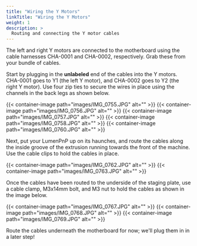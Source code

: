 ```yaml
---
title: "Wiring the Y Motors"
linkTitle: "Wiring the Y Motors"
weight: 1
description: >
  Routing and connecting the Y motor cables 
---
```


The left and right Y motors are connected to the motherboard using the cable harnesses CHA-0001 and CHA-0002, respectively. Grab these from your bundle of cables.

Start by plugging in the **unlabeled** end of the cables into the Y motors. CHA-0001 goes to Y1 (the left Y motor), and CHA-0002 goes to Y2 (the right Y motor). Use four zip ties to secure the wires in place using the channels in the back legs as shown below.

{{< container-image path="images/IMG_0755.JPG" alt="" >}}
{{< container-image path="images/IMG_0756.JPG" alt="" >}}
{{< container-image path="images/IMG_0757.JPG" alt="" >}}
{{< container-image path="images/IMG_0758.JPG" alt="" >}}
{{< container-image path="images/IMG_0760.JPG" alt="" >}}

Next, put your LumenPnP up on its haunches, and route the cables along the inside groove of the extrusion running towards the front of the machine. Use the cable clips to hold the cables in place.

{{< container-image path="images/IMG_0762.JPG" alt="" >}}
{{< container-image path="images/IMG_0763.JPG" alt="" >}}

Once the cables have been routed to the underside of the staging plate, use a cable clamp, M3x14mm bolt, and M3 nut to hold the cables as shown in the image below.

{{< container-image path="images/IMG_0767.JPG" alt="" >}}
{{< container-image path="images/IMG_0768.JPG" alt="" >}}
{{< container-image path="images/IMG_0769.JPG" alt="" >}}

Route the cables underneath the motherboard for now; we'll plug them in in a later step!

